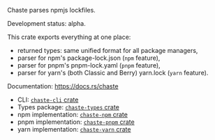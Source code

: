 <!--
SPDX-FileCopyrightText: 2025 The Chaste Authors
SPDX-License-Identifier: CC0-1.0
-->

Chaste parses npmjs lockfiles.

Development status: alpha.

This crate exports everything at one place:
- returned types: same unified format for all package managers,
- parser for npm's package-lock.json (`npm` feature),
- parser for pnpm's pnpm-lock.yaml (`pnpm` feature),
- parser for yarn's (both Classic and Berry) yarn.lock (`yarn` feature).

Documentation: https://docs.rs/chaste

* CLI: [`chaste-cli` crate](https://crates.io/crates/chaste-cli)
* Types package: [`chaste-types` crate](https://crates.io/crates/chaste-types)
* npm implementation: [`chaste-npm` crate](https://crates.io/crates/chaste-npm)
* pnpm implementation: [`chaste-pnpm` crate](https://crates.io/crates/chaste-pnpm)
* yarn implementation: [`chaste-yarn` crate](https://crates.io/crates/chaste-yarn)
